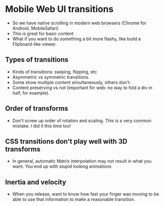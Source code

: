 # Mobile Web UI transitions

- So we have native scrolling in modern web browsers (Chrome for
  Android, MobileSafari)
- This is great for basic content
- What if you want to do something a bit more flashy, like build a
  Flipboard-like viewer.

## Types of transitions

- Kinds of transitions: swiping, flipping, etc
- Asymmetric vs symmetric transitions.
- Some show multiple content simultaneously, others don't.
- Content preserving vs not (important for web: no way to fold a div in
  half, for example).

## Order of transforms

- Don't screw up order of rotation and scaling. This is a very common
  mistake. I did it this time too!


## CSS transitions don't play well with 3D transforms

- In general, automatic Matrix interpolation may not result in what you
  want. You end up with stupid looking animations


## Inertia and velocity

- When you release, want to know how fast your finger was moving to be
  able to use that information to make a reasonable transition.
